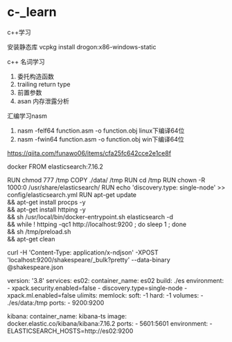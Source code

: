 # c-_learn
c++学习

安装静态库
vcpkg install drogon:x86-windows-static   


c++ 名词学习

1. 委托构造函数
2. trailing return type
3. 前置参数
4. asan 内存泄露分析

汇编学习nasm

1. nasm -felf64 function.asm -o function.obj   linux下编译64位
2. nasm -fwin64 function.asm -o function.obj   win下编译64位


https://qiita.com/funawo06/items/cfa25fc642cce2e1ce8f


docker 
FROM elasticsearch:7.16.2

RUN chmod 777 /tmp
COPY ./data/ /tmp
RUN cd /tmp
RUN chown -R 1000:0 /usr/share/elasticsearch/
RUN echo 'discovery.type: single-node' >> config/elasticsearch.yml
RUN apt-get update \
    && apt-get install procps -y \
    && apt-get install httping -y \
    && sh /usr/local/bin/docker-entrypoint.sh elasticsearch -d \
    && while ! httping -qc1 http://localhost:9200 ; do sleep 1 ; done \
    && sh /tmp/preload.sh \
    && apt-get clean


curl -H 'Content-Type: application/x-ndjson' -XPOST 'localhost:9200/shakespeare/_bulk?pretty' --data-binary @shakespeare.json

version: '3.8'
services:
  es02:
      container_name: es02
      build: ./es
      environment:
        - xpack.security.enabled=false
        - discovery.type=single-node
        - xpack.ml.enabled=false
      ulimits:
        memlock:
          soft: -1
          hard: -1
      volumes:
        - ./es/data:/tmp
      ports:
        - 9200:9200

  kibana:
      container_name: kibana-ts
      image: docker.elastic.co/kibana/kibana:7.16.2
      ports:
        - 5601:5601
      environment:
        - ELASTICSEARCH_HOSTS=http://es02:9200

